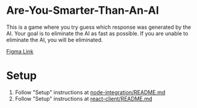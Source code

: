 # Are-You-Smarter-Than-An-AI

This is a game where you try guess which response was generated by the AI. Your goal is to eliminate the AI as fast as possible. If you are unable to eliminate the AI, you will be eliminated.

[Figma Link](https://www.figma.com/file/ixPzW58rMQW5n0D2PFvqVu/Are-You-Smarter-than-an-AI%3F?type=design&node-id=0%3A1&mode=design&t=asEctjix6EukLUi2-1)

# Setup

1. Follow "Setup" instructions at [node-integration/README.md](node-integration/README.md)
2. Follow "Setup" instructions at [react-client/README.md](react-client/README.md)
